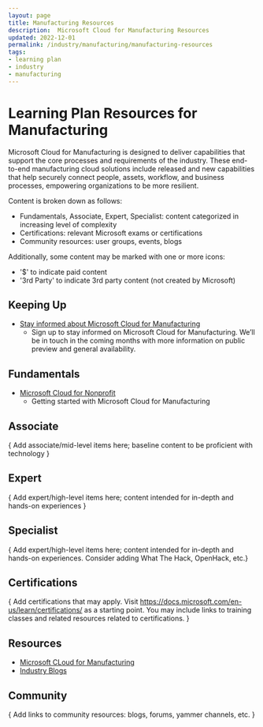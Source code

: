 ```yaml
---
layout: page
title: Manufacturing Resources
description:  Microsoft Cloud for Manufacturing Resources
updated: 2022-12-01
permalink: /industry/manufacturing/manufacturing-resources
tags:
- learning plan
- industry
- manufacturing
---
```


# Learning Plan Resources for Manufacturing

Microsoft Cloud for Manufacturing is designed to deliver capabilities that support the core processes and requirements of the industry. These end-to-end manufacturing cloud solutions include released and new capabilities that help securely connect people, assets, workflow, and business processes, empowering organizations to be more resilient.

Content is broken down as follows:
* Fundamentals, Associate, Expert, Specialist: content categorized in increasing level of complexity
* Certifications: relevant Microsoft exams or certifications
* Community resources: user groups, events, blogs

Additionally, some content may be marked with one or more icons:
* '$' to indicate paid content
* '3rd Party' to indicate 3rd party content (not created by Microsoft)

## Keeping Up

* [Stay informed about Microsoft Cloud for Manufacturing](https://info.microsoft.com/ww-landing-Manufacturing-StayInformed.html)
    * Sign up to stay informed on Microsoft Cloud for Manufacturing. We’ll be in touch in the coming months with more information on public preview and general availability.


## Fundamentals

* [Microsoft Cloud for Nonprofit](https://www.microsoft.com/en-us/industry/manufacturing/microsoft-cloud-for-manufacturing)
    * Getting started with Microsoft Cloud for Manufacturing

## Associate

{ Add associate/mid-level items here; baseline content to be proficient with technology }


## Expert

{ Add expert/high-level items here; content intended for in-depth and hands-on experiences }


## Specialist

{ Add expert/high-level items here; content intended for in-depth and hands-on experiences.  Consider adding What The Hack, OpenHack, etc.}


## Certifications

{ Add certifications that may apply. Visit https://docs.microsoft.com/en-us/learn/certifications/ as a starting point.  You may include links to training classes and related resources related to certifications.  }

## Resources

* [Microsoft CLoud for Manufacturing](https://www.microsoft.com/en-us/industry/manufacturing/microsoft-cloud-for-manufacturing)
* [Industry Blogs](https://cloudblogs.microsoft.com/industry-blog/)

## Community

{ Add links to community resources: blogs, forums, yammer channels, etc. }

